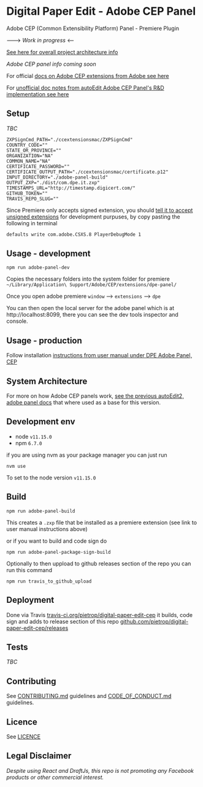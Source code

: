 
#  Digital Paper Edit - Adobe CEP Panel 
 Adobe CEP (Common Extensibility Platform) Panel - Premiere Plugin

---> _Work in progress_ <--

<!-- _One liner + link to confluence page_
_Screenshot of UI - optional_ -->

 
[See here for overall project architecture info](https://github.com/bbc/digital-paper-edit-client#project-architecture)

_Adobe CEP panel info coming soon_

For official [docs on Adobe CEP extensions from Adobe see here](https://github.com/Adobe-CEP/CEP-Resources/blob/master/CEP_9.x/Documentation/CEP%209.0%20HTML%20Extension%20Cookbook.md)

For [unofficial doc notes from autoEdit Adobe CEP Panel's R&D implementation see here](https://autoedit.gitbook.io/documentation/adobe-panel/autoedit-adobe-cep-panel-dev-setup)

## Setup
<!-- _stack - optional_
_How to build and run the code/app_ -->

_TBC_

```env
ZXPSignCmd_PATH="./ccextensionsmac/ZXPSignCmd"
COUNTRY_CODE=""
STATE_OR_PROVINCE=""
ORGANIZATION="NA"
COMMON_NAME="NA"
CERTIFICATE_PASSWORD=""
CERTIFICATE_OUTPUT_PATH="./ccextensionsmac/certificate.p12"
INPUT_DIRECTORY="./adobe-panel-build"
OUTPUT_ZXP="./dist/com.dpe.it.zxp"
TIMESTAMPS_URL="http://timestamp.digicert.com/"
GITHUB_TOKEN=""
TRAVIS_REPO_SLUG=""
```


Since Premiere only accepts signed extension, you should [tell it to accept unsigned extensions](https://github.com/Adobe-CEP/CEP-Resources/blob/master/CEP_9.x/Documentation/CEP%209.0%20HTML%20Extension%20Cookbook.md#debugging-unsigned-extensions) for development purpuses, by 
copy pasting the following in terminal

```bash
defaults write com.adobe.CSXS.8 PlayerDebugMode 1
```


## Usage - development

```
npm run adobe-panel-dev
```
Copies the necessary folders into the system folder for premiere `~/Library/Application\ Support/Adobe/CEP/extensions/dpe-panel/`

Once you open adobe premiere `window` --> `extensions` --> `dpe`

You can then open the local server for the adobe panel which is at http://localhost:8099, there you can see the dev tools inspector and console.

## Usage - production

Follow installation [instructions from user manual under DPE Adobe Panel, CEP](https://autoedit.gitbook.io/digital-paper-edit-user-manual/digital-paper-edit-adobe-panel/install)

<!-- To install the packaged extension in Adobe Premiere, [see user manual instructions](https://autoedit.gitbook.io/digital-paper-edit-user-manual/digital-paper-edit-adobe-panel/install) -->
 

## System Architecture
<!-- _High level overview of system architecture_ -->

For more on how Adobe CEP panels work, [see the previous autoEdit2, adobe panel docs](https://autoedit.gitbook.io/documentation/adobe-panel/autoedit-adobe-cep-panel-dev-setup) that where used as a base for this version.


## Development env
 <!-- _How to run the development environment_

_Coding style convention ref optional, eg which linter to use_

_Linting, github pre-push hook - optional_ -->
 
- node `v11.15.0`
- npm `6.7.0`

if you are using nvm as your package manager you can just run 

```
nvm use
```
To set to the node version `v11.15.0`

## Build
<!-- _How to run build_ -->
```
npm run adobe-panel-build
```
This creates a `.zxp` file that be installed as a premiere extension (see link to user manual instructions above)

or if you want to build and code sign do 
```
npm run adobe-panel-package-sign-build
```

Optionally to then uppload to github releases section of the repo you can run this command 
```
npm run travis_to_github_upload
```

## Deployment
Done via Travis [travis-ci.org/pietrop/digital-paper-edit-cep](https://travis-ci.org/pietrop/digital-paper-edit-cep) it builds, code sign and adds to release section of this repo [github.com/pietrop/digital-paper-edit-cep/releases](https://github.com/pietrop/digital-paper-edit-cep/releases)

## Tests
<!-- _How to carry out tests_ -->

 _TBC_




## Contributing

See [CONTRIBUTING.md](./CONTRIBUTING.md) guidelines and [CODE_OF_CONDUCT.md](./CODE_OF_CONDUCT.md) guidelines.

## Licence
<!-- mention MIT Licence -->
See [LICENCE](./LICENCE.md)

## Legal Disclaimer

_Despite using React and DraftJs, this repo is not promoting any Facebook products or other commercial interest._